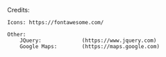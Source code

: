 Credits:

    Icons: https://fontawesome.com/

	Other:
		JQuery: 			(https://www.jquery.com)
		Google Maps:		(https://maps.google.com)

